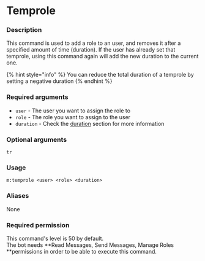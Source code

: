 # Temprole

### **Description**

This command is used to add a role to an user, and removes it after a specified amount of time (duration). If the user has already set that temprole, using this command again will add the new duration to the current one.

{% hint style="info" %}
You can reduce the total duration of a temprole by setting a negative duration
{% endhint %}

### **Required arguments**

* `user` - The user you want to assign the role to
* `role` - The role you want to assign to the user
* `duration` - Check the [duration](../start-up/arguments.md#durations) section for more information

### **Optional arguments**

`tr`

### **Usage**

```
m:temprole <user> <role> <duration>
```

### **Aliases**

None

### **Required permission**

This command's level is 50 by default.\
The bot needs **Read Messages, Send Messages, Manage Roles **permissions in order to be able to execute this command.
